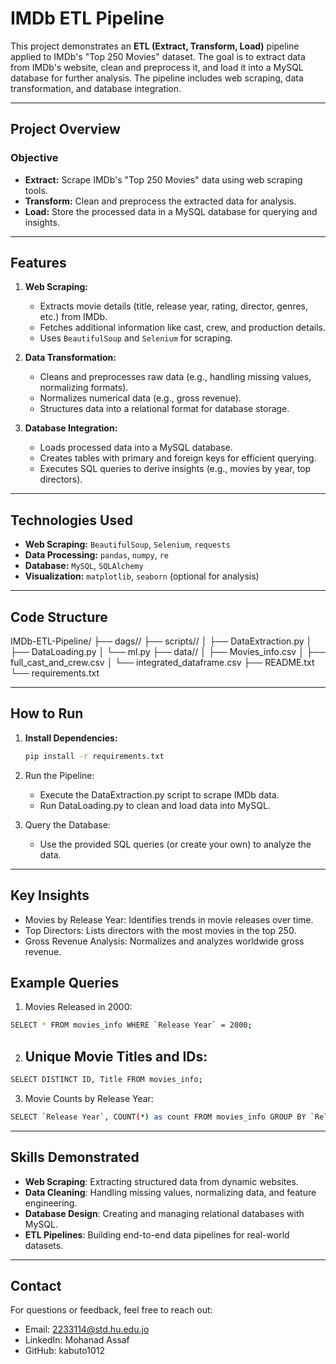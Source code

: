 # IMDb ETL Pipeline

This project demonstrates an **ETL (Extract, Transform, Load)** pipeline applied to IMDb's "Top 250 Movies" dataset. The goal is to extract data from IMDb's website, clean and preprocess it, and load it into a MySQL database for further analysis. The pipeline includes web scraping, data transformation, and database integration.

---

## Project Overview

### **Objective**
- **Extract:** Scrape IMDb's "Top 250 Movies" data using web scraping tools.
- **Transform:** Clean and preprocess the extracted data for analysis.
- **Load:** Store the processed data in a MySQL database for querying and insights.

---

## Features

1. **Web Scraping:**
   - Extracts movie details (title, release year, rating, director, genres, etc.) from IMDb.
   - Fetches additional information like cast, crew, and production details.
   - Uses `BeautifulSoup` and `Selenium` for scraping.

2. **Data Transformation:**
   - Cleans and preprocesses raw data (e.g., handling missing values, normalizing formats).
   - Normalizes numerical data (e.g., gross revenue).
   - Structures data into a relational format for database storage.

3. **Database Integration:**
   - Loads processed data into a MySQL database.
   - Creates tables with primary and foreign keys for efficient querying.
   - Executes SQL queries to derive insights (e.g., movies by year, top directors).

---

## Technologies Used

- **Web Scraping:** `BeautifulSoup`, `Selenium`, `requests`
- **Data Processing:** `pandas`, `numpy`, `re`
- **Database:** `MySQL`, `SQLAlchemy`
- **Visualization:** `matplotlib`, `seaborn` (optional for analysis)

---

## Code Structure

IMDb-ETL-Pipeline/
├── dags//
├── scripts//
│   ├── DataExtraction.py
│   ├── DataLoading.py
│   └── ml.py
├── data//
│   ├── Movies_info.csv
│   ├── full_cast_and_crew.csv
│   └── integrated_dataframe.csv
├── README.txt
└── requirements.txt

---

## How to Run

1. **Install Dependencies:**
   ```bash
   pip install -r requirements.txt
2. Run the Pipeline:
   - Execute the DataExtraction.py script to scrape IMDb data.
   - Run DataLoading.py to clean and load data into MySQL.

3. Query the Database:

   - Use the provided SQL queries (or create your own) to analyze the data.

---

## Key Insights
- Movies by Release Year: Identifies trends in movie releases over time.
- Top Directors: Lists directors with the most movies in the top 250.
- Gross Revenue Analysis: Normalizes and analyzes worldwide gross revenue.

## Example Queries
1. Movies Released in 2000:
  ```bash
  SELECT * FROM movies_info WHERE `Release Year` = 2000;
```
2. ## Unique Movie Titles and IDs:
  ```bash
  SELECT DISTINCT ID, Title FROM movies_info;
```
3. Movie Counts by Release Year:
  ```bash
  SELECT `Release Year`, COUNT(*) as count FROM movies_info GROUP BY `Release Year`;
```

---

## Skills Demonstrated
- **Web Scraping**: Extracting structured data from dynamic websites.
- **Data Cleaning**: Handling missing values, normalizing data, and feature engineering.
- **Database Design**: Creating and managing relational databases with MySQL.
- **ETL Pipelines**: Building end-to-end data pipelines for real-world datasets.

---

## Contact
For questions or feedback, feel free to reach out:

- Email: 2233114@std.hu.edu.jo
- LinkedIn: Mohanad Assaf
- GitHub: kabuto1012
